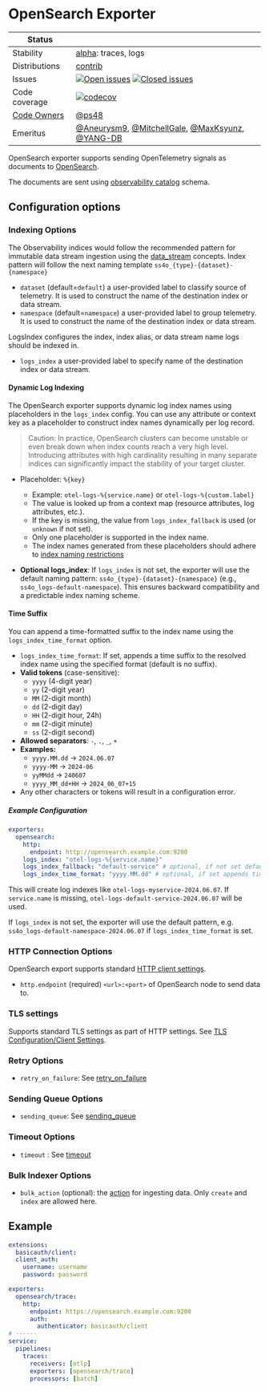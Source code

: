 # OpenSearch Exporter

<!-- status autogenerated section -->
| Status        |           |
| ------------- |-----------|
| Stability     | [alpha]: traces, logs   |
| Distributions | [contrib] |
| Issues        | [![Open issues](https://img.shields.io/github/issues-search/open-telemetry/opentelemetry-collector-contrib?query=is%3Aissue%20is%3Aopen%20label%3Aexporter%2Fopensearch%20&label=open&color=orange&logo=opentelemetry)](https://github.com/open-telemetry/opentelemetry-collector-contrib/issues?q=is%3Aopen+is%3Aissue+label%3Aexporter%2Fopensearch) [![Closed issues](https://img.shields.io/github/issues-search/open-telemetry/opentelemetry-collector-contrib?query=is%3Aissue%20is%3Aclosed%20label%3Aexporter%2Fopensearch%20&label=closed&color=blue&logo=opentelemetry)](https://github.com/open-telemetry/opentelemetry-collector-contrib/issues?q=is%3Aclosed+is%3Aissue+label%3Aexporter%2Fopensearch) |
| Code coverage | [![codecov](https://codecov.io/github/open-telemetry/opentelemetry-collector-contrib/graph/main/badge.svg?component=exporter_opensearch)](https://app.codecov.io/gh/open-telemetry/opentelemetry-collector-contrib/tree/main/?components%5B0%5D=exporter_opensearch&displayType=list) |
| [Code Owners](https://github.com/open-telemetry/opentelemetry-collector-contrib/blob/main/CONTRIBUTING.md#becoming-a-code-owner)    |   [@ps48](https://www.github.com/ps48) |
| Emeritus      | [@Aneurysm9](https://www.github.com/Aneurysm9), [@MitchellGale](https://www.github.com/MitchellGale), [@MaxKsyunz](https://www.github.com/MaxKsyunz), [@YANG-DB](https://www.github.com/YANG-DB) |

[alpha]: https://github.com/open-telemetry/opentelemetry-collector/blob/main/docs/component-stability.md#alpha
[contrib]: https://github.com/open-telemetry/opentelemetry-collector-releases/tree/main/distributions/otelcol-contrib
<!-- end autogenerated section -->

OpenSearch exporter supports sending OpenTelemetry signals as documents to [OpenSearch](https://www.opensearch.org).

The documents are sent using [observability catalog](https://github.com/opensearch-project/opensearch-catalog/tree/main/schema/observability) schema.

## Configuration options

### Indexing Options

The Observability indices would follow the recommended pattern for immutable data stream ingestion using
the [data_stream](https://opensearch.org/docs/latest/dashboards/im-dashboards/datastream) concepts.
Index pattern will follow the next naming template `ss4o_{type}-{dataset}-{namespace}`

- `dataset` (default=`default`) a user-provided label to classify source of telemetry. It is used to construct the name of the destination index or data stream.
- `namespace` (default=`namespace`) a user-provided label to group telemetry. It is used to construct the name of the destination index or data stream.

LogsIndex configures the index, index alias, or data stream name logs should be indexed in.

- `logs_index` a user-provided label to specify name of the destination index or data stream.

#### Dynamic Log Indexing

The OpenSearch exporter supports dynamic log index names using placeholders in the `logs_index` config. You can use any attribute or context key as a placeholder to construct index names dynamically per log record.

> Caution: In practice, OpenSearch clusters can become unstable or even break down when index counts reach a very high level. Introducing attributes with high cardinality resulting in many separate indices can significantly impact the stability of your target cluster.

- Placeholder: `%{key}`

  - Example: `otel-logs-%{service.name}` or `otel-logs-%{custom.label}`
  - The value is looked up from a context map (resource attributes, log attributes, etc.).
  - If the key is missing, the value from `logs_index_fallback` is used (or `unknown` if not set).
  - Only one placeholder is supported in the index name.
  - The index names generated from these placeholders should adhere to [index naming restrictions](https://docs.opensearch.org/docs/latest/api-reference/index-apis/create-index/#index-naming-restrictions)

- **Optional logs_index**: If `logs_index` is not set, the exporter will use the default naming pattern: `ss4o_{type}-{dataset}-{namespace}` (e.g., `ss4o_logs-default-namespace`). This ensures backward compatibility and a predictable index naming scheme.

#### Time Suffix

You can append a time-formatted suffix to the index name using the `logs_index_time_format` option.

- `logs_index_time_format`: If set, appends a time suffix to the resolved index name using the specified format (default is no suffix).
- **Valid tokens** (case-sensitive):
  - `yyyy` (4-digit year)
  - `yy` (2-digit year)
  - `MM` (2-digit month)
  - `dd` (2-digit day)
  - `HH` (2-digit hour, 24h)
  - `mm` (2-digit minute)
  - `ss` (2-digit second)
- **Allowed separators**: `-`, `.`, `_`, `+`
- **Examples:**
  - `yyyy.MM.dd` → `2024.06.07`
  - `yyyy-MM` → `2024-06`
  - `yyMMdd` → `240607`
  - `yyyy_MM_dd+HH` → `2024_06_07+15`
- Any other characters or tokens will result in a configuration error.

##### Example Configuration

```yaml
exporters:
  opensearch:
    http:
      endpoint: http://opensearch.example.com:9200
    logs_index: "otel-logs-%{service.name}"
    logs_index_fallback: "default-service" # optional, if not set default is `unknown`
    logs_index_time_format: "yyyy.MM.dd" # optional, if set appends time suffix
```

This will create log indexes like `otel-logs-myservice-2024.06.07`. If `service.name` is missing, `otel-logs-default-service-2024.06.07` will be used.

If `logs_index` is not set, the exporter will use the default pattern, e.g. `ss4o_logs-default-namespace-2024.06.07` if `logs_index_time_format` is set.

### HTTP Connection Options

OpenSearch export supports standard [HTTP client settings](https://github.com/open-telemetry/opentelemetry-collector/tree/main/config/confighttp#client-configuration).

- `http.endpoint` (required) `<url>:<port>` of OpenSearch node to send data to.

### TLS settings

Supports standard TLS settings as part of HTTP settings. See [TLS Configuration/Client Settings](https://github.com/open-telemetry/opentelemetry-collector/blob/main/config/configtls/README.md#client-configuration).

### Retry Options

- `retry_on_failure`: See [retry_on_failure](https://github.com/open-telemetry/opentelemetry-collector/blob/main/exporter/exporterhelper/README.md)

### Sending Queue Options

- `sending_queue`: See [sending_queue](https://github.com/open-telemetry/opentelemetry-collector/blob/main/exporter/exporterhelper/README.md)

### Timeout Options

- `timeout` : See [timeout](https://github.com/open-telemetry/opentelemetry-collector/blob/main/exporter/exporterhelper/README.md)

### Bulk Indexer Options

- `bulk_action` (optional): the [action](https://opensearch.org/docs/2.9/api-reference/document-apis/bulk/) for ingesting data. Only `create` and `index` are allowed here.

## Example

```yaml
extensions:
  basicauth/client:
  client_auth:
    username: username
    password: password

exporters:
  opensearch/trace:
    http:
      endpoint: https://opensearch.example.com:9200
      auth:
        authenticator: basicauth/client
# ······
service:
  pipelines:
    traces:
      receivers: [otlp]
      exporters: [opensearch/trace]
      processors: [batch]
```
